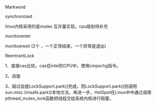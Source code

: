 Markword



synchronized

linux内核采用的是mutex 互斥量实现，cpu级别待补充

monitorenter

monitoerexit (2个 ，一个正常结束，一个异常是退出)

ReentrantLock

1、直接cas比较，cas在intel的CPU中，使用cmpxchg指令。

2、自旋

3、超过自旋LockSupport.park()完成，而LockSupport.park()则调用sun.misc.Unsafe.park()本地方法，再进一步，HotSpot在Linux中中通过调用pthread_mutex_lock函数把线程交给系统内核进行阻塞。